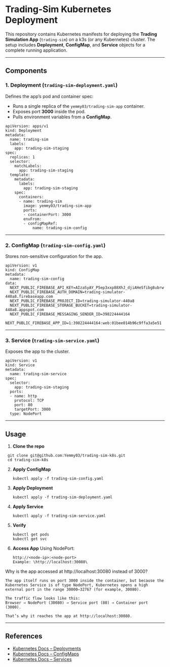# Trading-Sim Kubernetes Deployment

This repository contains Kubernetes manifests for deploying the **Trading Simulation App** (`trading-sim`) on a k3s (or any Kubernetes) cluster. The setup includes **Deployment**, **ConfigMap**, and **Service** objects for a complete running application.

---

## Components

### 1. Deployment (`trading-sim-deployment.yaml`)
Defines the app’s pod and container spec:
- Runs a single replica of the `yemmy03/trading-sim-app` container.
- Exposes port **3000** inside the pod.
- Pulls environment variables from a **ConfigMap**.

```
apiVersion: apps/v1
kind: Deployment
metadata:
  name: trading-sim
  labels:
    app: trading-sim-staging
spec:
  replicas: 1
  selector:
    matchLabels:
      app: trading-sim-staging
  template:
    metadata:
      labels:
        app: trading-sim-staging
    spec:
      containers:
      - name: trading-sim
        image: yemmy03/trading-sim-app
        ports:
        - containerPort: 3000
        envFrom:
        - configMapRef:
            name: trading-sim-config 
```

---

### 2. ConfigMap (`trading-sim-config.yaml`)
Stores non-sensitive configuration for the app.

```
apiVersion: v1
kind: ConfigMap
metadata:
  name: trading-sim-config
data:
  NEXT_PUBLIC_FIREBASE_API_KEY=AIzaSyAY_P5ep3xxp88XhJ_djiAHeSfibg8ubrw
  NEXT_PUBLIC_FIREBASE_AUTH_DOMAIN=trading-simulator-440a8.firebaseapp.com
  NEXT_PUBLIC_FIREBASE_PROJECT_ID=trading-simulator-440a8
  NEXT_PUBLIC_FIREBASE_STORAGE_BUCKET=trading-simulator-440a8.appspot.com
  NEXT_PUBLIC_FIREBASE_MESSAGING_SENDER_ID=398224444164
  NEXT_PUBLIC_FIREBASE_APP_ID=1:398224444164:web:01bee014b96c9ffa3a5e51
```

---

### 3. Service (`trading-sim-service.yaml`)
Exposes the app to the cluster.

```
apiVersion: v1
kind: Service
metadata:
  name: trading-sim-service
spec:
  selector:
    app: trading-sim-staging
  ports:
  - name: http
    protocol: TCP
    port: 80
    targetPort: 3000
  type: NodePort
```

---

## Usage

1. **Clone the repo**
  ```
   git clone git@github.com:Yemmy03/trading-sim-k8s.git
   cd trading-sim-k8s
   ```

2. **Apply ConfigMap**
   ```
   kubectl apply -f trading-sim-config.yaml
   ```

3. **Apply Deployment**
   ```
   kubectl apply -f trading-sim-deployment.yaml
   ```

4. **Apply Service**
   ```
   kubectl apply -f trading-sim-service.yaml
   ```

5. **Verify**
   ```
   kubectl get pods
   kubectl get svc
   ```

6. **Access App**
    Using NodePort:  
     ```
     http://<node-ip>:<node-port>
     Example: \http://localhost:30080\
     ```
Why is the app accessed at http://localhost:30080 instead of 3000?
```
The app itself runs on port 3000 inside the container, but because the Kubernetes Service is of type NodePort, Kubernetes opens a high external port in the range 30000–32767 (for example, 30080).

The traffic flow looks like this:
Browser → NodePort (30080) → Service port (80) → Container port (3000).

That’s why it reaches the app at http://localhost:30080.
```
---

## References
- [Kubernetes Docs – Deployments](https://kubernetes.io/docs/concepts/workloads/controllers/deployment/)  
- [Kubernetes Docs – ConfigMaps](https://kubernetes.io/docs/concepts/configuration/configmap/)  
- [Kubernetes Docs – Services](https://kubernetes.io/docs/concepts/services-networking/service/)  

